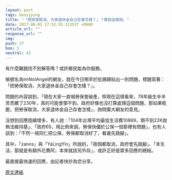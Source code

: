 ```yaml
---
layout: post
tags: Gossiping
title: "「把勞保取消，大家退休金自己存會怎樣？」？鄉民這樣說。"
date: 2017-08-03 17:52:55.313537 +0800
article_url: ""
response_url: ""
img: 
push: 27
boo: 5
neutral: 42
---
```


有什麼難題找不到解答嗎？或許鄉民能為你服務。

帳號名為ImNotAngel的網友，就在今日稍早於批踢踢貼出一則問題，標題寫著：「把勞保取消，大家退休金自己存會怎樣？」。

問題的內容說到，「現在大家一直喊勞保會破產，照現在這樣看來，78年級生辛辛苦苦繳了230年，真的可能會領不到，政府好像也沒打算處理這個問題，那如果乾脆，把勞保取消，大家退休金自己存會怎樣」，詢問廣大網友的意見。

沒想到回應陸續增多，有人說：「104年台灣平均最低生活費10869，領不到22K說無法維持基」、「政府65，用比例來說，勞保快優於公保一倍那裡有問題」，也有人談到：「不然一視同仁把公保，勞保都取消好了，看誰先跳腳」。

其中，「zanns」與「YaLingYin」所說的，「兩個都取消，政府會先跳腳」、「本生活，那就是有額外花費阿，本來就該另外存」，或許正好是眾多回應的總結。

最直接最快速的回應，由記者快抄為您分享。

<a href = "https://www.ptt.cc/bbs/Gossiping/M.1501739423.A.230.html">原文連結</a>

